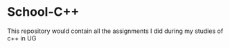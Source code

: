 # School-C++
This repository would contain all the assignments I did during my studies of c++ in UG
